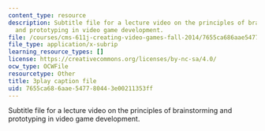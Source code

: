 ```yaml
---
content_type: resource
description: Subtitle file for a lecture video on the principles of brainstorming
  and prototyping in video game development.
file: /courses/cms-611j-creating-video-games-fall-2014/7655ca686aae547780443e00211353ff_j8ZGpRo8jd4.vtt
file_type: application/x-subrip
learning_resource_types: []
license: https://creativecommons.org/licenses/by-nc-sa/4.0/
ocw_type: OCWFile
resourcetype: Other
title: 3play caption file
uid: 7655ca68-6aae-5477-8044-3e00211353ff
---
```

Subtitle file for a lecture video on the principles of brainstorming and prototyping in video game development.
